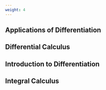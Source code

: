 ```yaml
---
weight: 4
---
```


## Applications of Differentiation

## Differential Calculus

## Introduction to Differentiation

## Integral Calculus